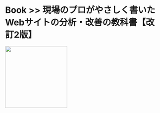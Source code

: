 # Book >> 現場のプロがやさしく書いたWebサイトの分析・改善の教科書【改訂2版】

<img src="https://cover.openbd.jp/9784839965464.jpg" style="width: 200px"/>